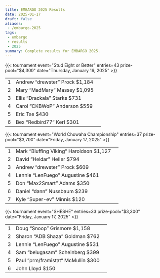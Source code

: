 ```yaml
---
title: EMBARGO 2025 Results
date: 2025-01-17
draft: false
aliases:
 - /embargo-2025
tags:
 - embargo
 - results
 - 2025
summary: Complete results for EMBARGO 2025.
---
```


{{< tournament
event="Stud Eight or Better"
entries=43
prize-pool="$4,300"
date="Thursday, January 16, 2025" >}}

|   |                                |   |
|--:|--------------------------------|---|
| 1 | Andrew “drewster” Prock $1,184 |   |
| 2 | Mary “MadMary” Massey $1,095   |   |
| 3 | Ellis “Drackala” Starks $731   |   |
| 4 | Carol “CKBWoP” Anderson $559   |   |
| 5 | Eric Tse $430                  |   |
| 6 | Bex “Redbird77” Kerl $301      |   |


{{< tournament
    event="World Chowaha Championship"
    entries=37
    prize-pool="$3,700"
    date="Friday, January 17, 2025" >}}

|   |                                         |   |
|--:|-----------------------------------------|---|
| 1 | Mark “Bluffing Viking” Haroldson $1,127 |   |
| 2 | David “Heldar” Heller $794              |   |
| 3 | Andrew “drewster” Prock $609            |   |
| 4 | Lennie “LenFuego” Augustine $461        |   |
| 5 | Don “Max2Smart” Adams $350              |   |
| 6 | Daniel “dann” Nussbaum $239             |   |
| 7 | Kyle “Super-ev” Minnis $120             |   |

{{< tournament
    event="SHESHE"
    entries=33
    prize-pool="$3,300"
    date="Friday, January 17, 2025" >}}

|   |                                    |   |
|--:|------------------------------------|---|
| 1 | Doug “Snoop” Grismore $1,158       |   |
| 2 | Sharon “ADB Shaza” Goldman $762    |   |
| 3 | Lennie “LenFuego” Augustine $531   |   |
| 4 | Sam “belugasam” Scheinberg $399    |   |
| 5 | Paul “prm/framistat“ McMullin $300 |   |
| 6 | John Lloyd $150                    |   |
